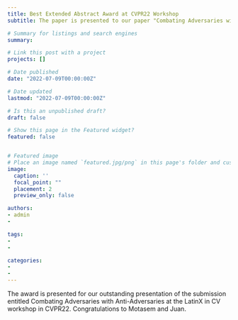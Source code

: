 ```yaml
---
title: Best Extended Abstract Award at CVPR22 Workshop
subtitle: The paper is presented to our paper "Combating Adversaries with Anti-Adversaries"

# Summary for listings and search engines
summary: 

# Link this post with a project
projects: []

# Date published
date: "2022-07-09T00:00:00Z"

# Date updated
lastmod: "2022-07-09T00:00:00Z"

# Is this an unpublished draft?
draft: false

# Show this page in the Featured widget?
featured: false


# Featured image
# Place an image named `featured.jpg/png` in this page's folder and customize its options here.
image:
  caption: ''
  focal_point: ""
  placement: 2
  preview_only: false

authors:
- admin
- 

tags:
- 
- 

categories:
- 
- 
---
```


<!-- ## Overview -->

The award is presented for our outstanding presentation of the submission entitled Combating
Adversaries with Anti-Adversaries at the LatinX in CV workshop in CVPR22. Congratulations to Motasem and Juan.

